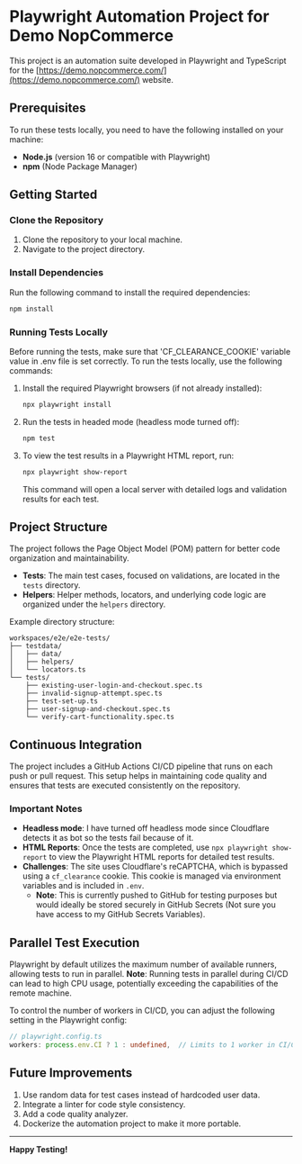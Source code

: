 
# Playwright Automation Project for Demo NopCommerce

This project is an automation suite developed in Playwright and TypeScript for the [https://demo.nopcommerce.com/](https://demo.nopcommerce.com/) website.

## Prerequisites

To run these tests locally, you need to have the following installed on your machine:
- **Node.js** (version 16 or compatible with Playwright)
- **npm** (Node Package Manager)

## Getting Started

### Clone the Repository

1. Clone the repository to your local machine.
2. Navigate to the project directory.

### Install Dependencies

Run the following command to install the required dependencies:

```bash
npm install
```

### Running Tests Locally

Before running the tests, make sure that 'CF_CLEARANCE_COOKIE' variable value in .env file is set correctly.
To run the tests locally, use the following commands:

1. Install the required Playwright browsers (if not already installed):
   ```bash
   npx playwright install
   ```

2. Run the tests in headed mode (headless mode turned off):
   ```bash
   npm test
   ```

3. To view the test results in a Playwright HTML report, run:
   ```bash
   npx playwright show-report
   ```
   This command will open a local server with detailed logs and validation results for each test.

## Project Structure

The project follows the Page Object Model (POM) pattern for better code organization and maintainability.

- **Tests**: The main test cases, focused on validations, are located in the `tests` directory.
- **Helpers**: Helper methods, locators, and underlying code logic are organized under the `helpers` directory.

Example directory structure:

```
workspaces/e2e/e2e-tests/
├── testdata/
│   ├── data/
│   ├── helpers/
│   └── locators.ts
└── tests/
    ├── existing-user-login-and-checkout.spec.ts
    ├── invalid-signup-attempt.spec.ts
    ├── test-set-up.ts
    ├── user-signup-and-checkout.spec.ts
    └── verify-cart-functionality.spec.ts
```

## Continuous Integration

The project includes a GitHub Actions CI/CD pipeline that runs on each push or pull request. This setup helps in maintaining code quality and ensures that tests are executed consistently on the repository.

### Important Notes

- **Headless mode**: I have turned off headless mode since Cloudflare detects it as bot so the tests fail because of it.
- **HTML Reports**: Once the tests are completed, use `npx playwright show-report` to view the Playwright HTML reports for detailed test results.
- **Challenges**: The site uses Cloudflare's reCAPTCHA, which is bypassed using a `cf_clearance` cookie. This cookie is managed via environment variables and is included in `.env`.
  - **Note**: This is currently pushed to GitHub for testing purposes but would ideally be stored securely in GitHub Secrets (Not sure you have access to my GitHub Secrets Variables).

## Parallel Test Execution

Playwright by default utilizes the maximum number of available runners, allowing tests to run in parallel. **Note**: Running tests in parallel during CI/CD can lead to high CPU usage, potentially exceeding the capabilities of the remote machine.

To control the number of workers in CI/CD, you can adjust the following setting in the Playwright config:

```typescript
// playwright.config.ts
workers: process.env.CI ? 1 : undefined,  // Limits to 1 worker in CI/CD
```

## Future Improvements

1. Use random data for test cases instead of hardcoded user data.
2. Integrate a linter for code style consistency.
3. Add a code quality analyzer.
4. Dockerize the automation project to make it more portable.


---

**Happy Testing!**
